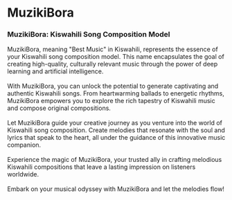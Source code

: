 # MuzikiBora
### MuzikiBora: Kiswahili Song Composition Model <br/>
MuzikiBora, meaning "Best Music" in Kiswahili, represents the essence of your Kiswahili song composition model. This name encapsulates the goal of creating high-quality, culturally relevant music through the power of deep learning and artificial intelligence.
<br/> <br/>
With MuzikiBora, you can unlock the potential to generate captivating and authentic Kiswahili songs. From heartwarming ballads to energetic rhythms, MuzikiBora empowers you to explore the rich tapestry of Kiswahili music and compose original compositions.
<br/> <br/>
Let MuzikiBora guide your creative journey as you venture into the world of Kiswahili song composition. Create melodies that resonate with the soul and lyrics that speak to the heart, all under the guidance of this innovative music companion.
<br/> <br/>
Experience the magic of MuzikiBora, your trusted ally in crafting melodious Kiswahili compositions that leave a lasting impression on listeners worldwide.
<br/> <br/>
Embark on your musical odyssey with MuzikiBora and let the melodies flow!
